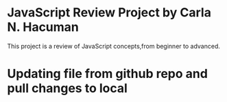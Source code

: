 # JavaScript Review Project by Carla N. Hacuman 
This project is a review of JavaScript concepts,from beginner to advanced.

# Updating file from github repo and pull changes to local 